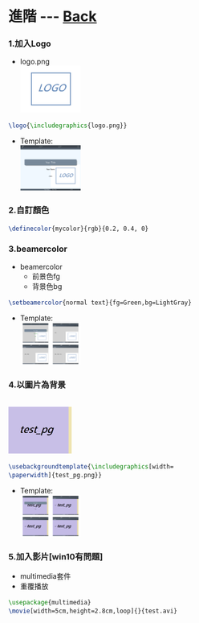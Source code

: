 # 進階 --- [Back](https://github.com/Wilhelmine21/LaTeX-Beamer-PPT#how-to-create-a-ppt-using-latex)
### 1.加入Logo
* logo.png
</br><img src="logo.png" width="25%" height="25%"/></br>  

```Latex
\logo{\includegraphics{logo.png}}
```
* Template:
    </br><img src="./img/tmp_logo_page1.png" width="25%" height="25%"/></br>
### 2.自訂顏色
```Latex
\definecolor{mycolor}{rgb}{0.2, 0.4, 0}
```
### 3.beamercolor
* beamercolor
    * 前景色fg
    * 背景色bg
```Latex
\setbeamercolor{normal text}{fg=Green,bg=LightGray}
```
* Template:
    </br><img src="./img/tmp_fg_bg_page1.png" width="25%" height="25%"/></br>
### 4.以圖片為背景
</br><img src="test_pg.png" width="25%" height="25%"/></br> 

```Latex
\usebackgroundtemplate{\includegraphics[width=
\paperwidth]{test_pg.png}}
```
* Template:
    </br><img src="./img/tmp_bg_page1.png" width="25%" height="25%"/></br>
### 5.加入影片[win10有問題]
* multimedia套件
* 重覆播放
```Latex
\usepackage{multimedia}
\movie[width=5cm,height=2.8cm,loop]{}{test.avi}
```